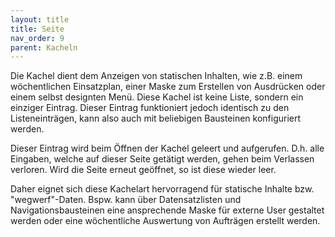 ```yaml
---
layout: title
title: Seite
nav_order: 9
parent: Kacheln
---
```


Die Kachel dient dem Anzeigen von statischen Inhalten, wie z.B. einem wöchentlichen Einsatzplan, einer Maske zum Erstellen von Ausdrücken oder einem selbst designten Menü.
Diese Kachel ist keine Liste, sondern ein einziger Eintrag. Dieser Eintrag funktioniert jedoch identisch zu den Listeneinträgen, kann also auch mit beliebigen Bausteinen konfiguriert werden.

Dieser Eintrag wird beim Öffnen der Kachel geleert und aufgerufen.
D.h. alle Eingaben, welche auf dieser Seite getätigt werden, gehen beim Verlassen verloren.
Wird die Seite erneut geöffnet, so ist diese wieder leer.

Daher eignet sich diese Kachelart hervorragend für statische Inhalte bzw. "wegwerf"-Daten.
Bspw. kann über Datensatzlisten und Navigationsbausteinen eine ansprechende Maske für externe User gestaltet werden oder eine wöchentliche Auswertung von Aufträgen erstellt werden.
